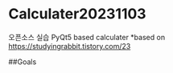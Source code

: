 # Calculater20231103
오픈소스 실습
PyQt5 based calculater
*based on https://studyingrabbit.tistory.com/23 

##Goals


